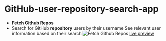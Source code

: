 # GitHub-user-repository-search-app
- **Fetch Github Repos**
- Search for GitHub **repository** users by their username See relevant user information based on their search
![Fetch Github Repos](https://i.ibb.co/gV0t3QB/Fetch-Github-Repos-img.png)
[live preview](https://git-hub-user-repository-search-app.vercel.app/)
